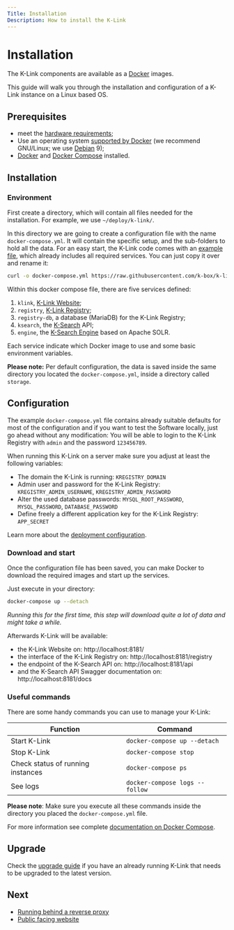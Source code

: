 ```yaml
---
Title: Installation
Description: How to install the K-Link
---
```


# Installation

The K-Link components are available as a [Docker](https://www.docker.com/) images.

This guide will walk you through the installation and configuration of a K-Link instance on a Linux based OS.

## Prerequisites

- meet the [hardware requirements](./requirements.md);
- Use an operating system [supported by Docker](https://docs.docker.com/install/#server) (we recommend GNU/Linux; we use [Debian](https://debian.org) 9);
- [Docker](https://docs.docker.com/install/linux/docker-ce/debian/) and [Docker Compose](https://docs.docker.com/compose/install/) installed.

## Installation

### Environment

First create a directory, which will contain all files needed for the installation. For example, we use `~/deploy/k-link/`.

In this directory we are going to create a configuration file with the name `docker-compose.yml`. It will contain the specific setup, and the sub-folders to hold all the data. For an easy start, the K-Link code comes with an [example file](../docker-compose.example.yml), which already includes all required services. You can just copy it over and rename it:

```bash
curl -o docker-compose.yml https://raw.githubusercontent.com/k-box/k-link/master/docker-compose.example.yml
```

Within this docker compose file, there are five services defined:

1. `klink`, [K-Link Website](./website.md);
2. `registry`, [K-Link Registry](https://github.com/k-box/k-link-registry);
3. `registry-db`, a database (MariaDB) for the K-Link Registry;
4. `ksearch`, the [K-Search](https://github.com/k-box/k-search) API;
5. `engine`, the [K-Search Engine](https://github.com/k-box/k-search-engine) based on Apache SOLR.

Each service indicate which Docker image to use and some basic environment variables.

**Please note:** Per default configuration, the data is saved inside the same directory you located the `docker-compose.yml`, inside a directory called `storage`.

## Configuration

The example `docker-compose.yml` file contains already suitable defaults for most of the configuration and if you want to test the Software locally, just go ahead without any modification: You will be able to login to the K-Link Registry with `admin` and the password `123456789`.

When running this K-Link on a server make sure you adjust at least the following variables:

- The domain the K-Link is running: `KREGISTRY_DOMAIN`
- Admin user and password for the K-Link Registry: `KREGISTRY_ADMIN_USERNAME`, `KREGISTRY_ADMIN_PASSWORD`
- Alter the used database passwords: `MYSQL_ROOT_PASSWORD`, `MYSQL_PASSWORD`, `DATABASE_PASSWORD`
- Define freely a different application key for the K-Link Registry: `APP_SECRET`

Learn more about the [deployment configuration](./deploy-configuration.md).

### Download and start

Once the configuration file has been saved, you can make Docker to download the required images and start up the services.

Just execute in your directory:

```bash
docker-compose up --detach
```

_Running this for the first time, this step will download quite a lot of data and might take a while._

Afterwards K-Link will be available:

- the K-Link Website on: http://localhost:8181/
- the interface of the K-Link Registry on: http://localhost:8181/registry
- the endpoint of the K-Search API on: http://localhost:8181/api
- and the K-Search API Swagger documentation on: http://localhost:8181/docs

### Useful commands

There are some handy commands you can use to manage your K-Link:

| Function | Command |
|----------|---------|
| Start K-Link | `docker-compose up --detach` |
| Stop K-Link | `docker-compose stop` |
| Check status of running instances | `docker-compose ps` |
| See logs | `docker-compose logs --follow` |

**Please note**: Make sure you execute all these commands inside the directory you placed the `docker-compose.yml` file.

For more information see complete [documentation on Docker Compose](https://docs.docker.com/compose/reference/up/).

## Upgrade

Check the [upgrade guide](./upgrade.md) if you have an already running K-Link that needs to be
upgraded to the latest version.

## Next

- [Running behind a reverse proxy](./reverse-proxy.md)
- [Public facing website](./website.md)
